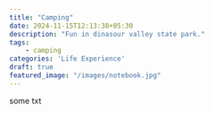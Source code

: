 ```yaml
---
title: "Camping"
date: 2024-11-15T12:13:38+05:30
description: "Fun in dinasour valley state park."
tags:
    - camping
categories: 'Life Experience'
draft: true
featured_image: "/images/notebook.jpg"
---
```

some txt
